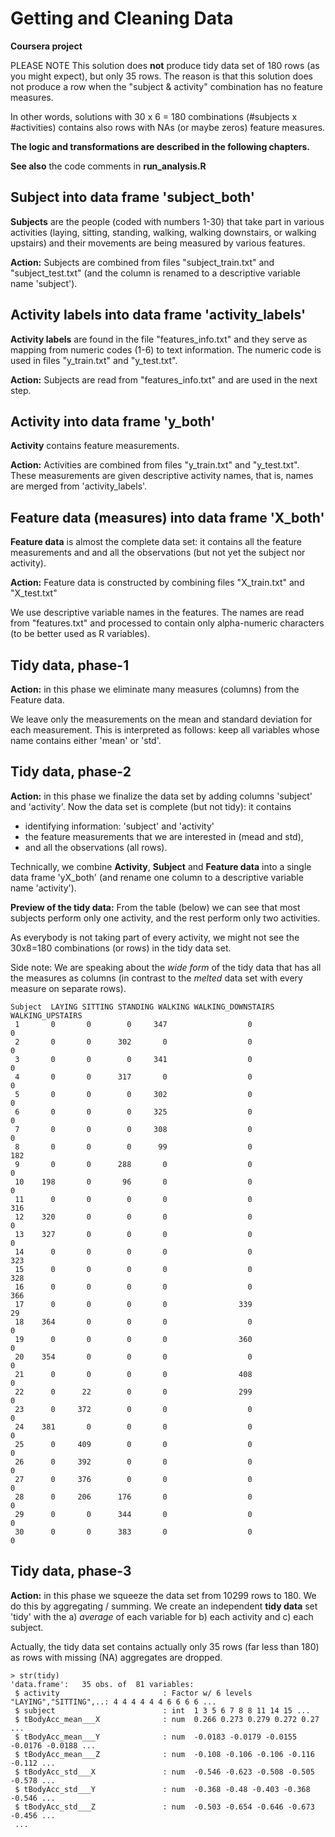 # Getting and Cleaning Data

**Coursera project**

PLEASE NOTE
This solution does **not** produce tidy data set of 180 rows (as you might expect),
but only 35 rows. The reason is that this solution does not produce
a row when the "subject & activity" combination has no feature measures.

In other words, solutions with 30 x 6 = 180 combinations (#subjects x #activities) 
contains also rows with NAs (or maybe zeros) feature measures.




**The logic and transformations are described in the following chapters.** 

**See also** the code comments in **run_analysis.R**

## **Subject** into data frame 'subject_both'

**Subjects** are the people (coded with numbers 1-30) that take part in various activities (laying, sitting, standing, walking, walking downstairs, or walking upstairs) and their movements are being measured by various features.

**Action:** Subjects are combined from files "subject_train.txt" and "subject_test.txt" (and the column is renamed to a descriptive variable name 'subject').


## **Activity labels** into data frame 'activity_labels'

**Activity labels** are found in the file "features_info.txt" and they serve as mapping from numeric codes (1-6) to text information. The numeric code is used in files "y_train.txt" and "y_test.txt".

**Action:** Subjects are read from "features_info.txt" and are used in the next step.

## **Activity** into data frame 'y_both'

**Activity** contains feature measurements.

**Action:** Activities are combined from  files "y_train.txt" and "y_test.txt". These measurements are given descriptive activity names, that is, names are merged from 'activity_labels'.


## **Feature data** (measures) into data frame 'X_both'

**Feature data** is almost the complete data set: it contains all the feature measurements and and all the observations (but not yet the subject nor activity).

**Action:** Feature data is constructed by combining files "X_train.txt" and "X_test.txt"

We use descriptive variable names in the features. The names are read from "features.txt" and processed to contain only alpha-numeric characters (to be better used as R variables).


## **Tidy data**, phase-1

**Action:** in this phase we eliminate many measures (columns) from the Feature data. 

We leave only the measurements on the mean and standard deviation for each measurement. 
This is interpreted as follows: keep all variables whose name contains either 'mean' or 'std'. 


## **Tidy data**, phase-2

**Action:** in this phase we finalize the data set by adding columns 'subject' and 'activity'. Now the data set is complete (but not tidy): it contains 

 - identifying information: 'subject' and 'activity'
 - the feature measurements that we are interested in (mead and std),
 - and all the observations (all rows).

Technically, we combine **Activity**, **Subject** and **Feature data** into a single data frame 'yX_both' (and rename one column to a descriptive variable name 'activity').

**Preview of the tidy data:** From the table (below) we can see that most subjects perform only
one activity, and the rest perform only two activities.

As everybody is not taking part of every activity, we might not see 
the 30x8=180 combinations (or rows) in the tidy data set.

Side note: We are speaking about the *wide form* of the tidy data that has 
all the measures as columns (in contrast to the *melted* data set
with every measure on separate rows).


    Subject  LAYING SITTING STANDING WALKING WALKING_DOWNSTAIRS WALKING_UPSTAIRS
     1       0       0        0     347                  0                0
     2       0       0      302       0                  0                0
     3       0       0        0     341                  0                0
     4       0       0      317       0                  0                0
     5       0       0        0     302                  0                0
     6       0       0        0     325                  0                0
     7       0       0        0     308                  0                0
     8       0       0        0      99                  0              182
     9       0       0      288       0                  0                0
     10    198       0       96       0                  0                0
     11      0       0        0       0                  0              316
     12    320       0        0       0                  0                0
     13    327       0        0       0                  0                0
     14      0       0        0       0                  0              323
     15      0       0        0       0                  0              328
     16      0       0        0       0                  0              366
     17      0       0        0       0                339               29
     18    364       0        0       0                  0                0
     19      0       0        0       0                360                0
     20    354       0        0       0                  0                0
     21      0       0        0       0                408                0
     22      0      22        0       0                299                0
     23      0     372        0       0                  0                0
     24    381       0        0       0                  0                0
     25      0     409        0       0                  0                0
     26      0     392        0       0                  0                0
     27      0     376        0       0                  0                0
     28      0     206      176       0                  0                0
     29      0       0      344       0                  0                0
     30      0       0      383       0                  0                0



## **Tidy data**, phase-3

**Action:** in this phase we squeeze the data set from 10299 rows to 180. We do this by aggregating / summing. We create an independent **tidy data** set 'tidy' with the a) *average* of each variable for b) each activity and c) each subject.

Actually, the tidy data set contains actually only 35 rows (far less than 180) as rows with missing (NA) aggregates are dropped. 


    > str(tidy)
    'data.frame':   35 obs. of  81 variables:
     $ activity                       : Factor w/ 6 levels "LAYING","SITTING",..: 4 4 4 4 4 4 6 6 6 6 ...
     $ subject                        : int  1 3 5 6 7 8 8 11 14 15 ...
     $ tBodyAcc_mean___X              : num  0.266 0.273 0.279 0.272 0.27 ...
     $ tBodyAcc_mean___Y              : num  -0.0183 -0.0179 -0.0155 -0.0176 -0.0188 ...
     $ tBodyAcc_mean___Z              : num  -0.108 -0.106 -0.106 -0.116 -0.112 ...
     $ tBodyAcc_std___X               : num  -0.546 -0.623 -0.508 -0.505 -0.578 ...
     $ tBodyAcc_std___Y               : num  -0.368 -0.48 -0.403 -0.368 -0.546 ...
     $ tBodyAcc_std___Z               : num  -0.503 -0.654 -0.646 -0.673 -0.456 ...
     ...
 
 
